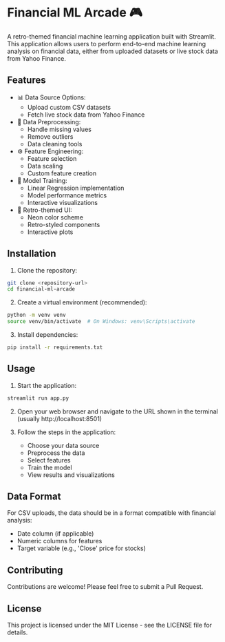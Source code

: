 # Financial ML Arcade 🎮

A retro-themed financial machine learning application built with Streamlit. This application allows users to perform end-to-end machine learning analysis on financial data, either from uploaded datasets or live stock data from Yahoo Finance.

## Features

- 📊 Data Source Options:
  - Upload custom CSV datasets
  - Fetch live stock data from Yahoo Finance
- 🧹 Data Preprocessing:
  - Handle missing values
  - Remove outliers
  - Data cleaning tools
- ⚙️ Feature Engineering:
  - Feature selection
  - Data scaling
  - Custom feature creation
- 🎯 Model Training:
  - Linear Regression implementation
  - Model performance metrics
  - Interactive visualizations
- 🎨 Retro-themed UI:
  - Neon color scheme
  - Retro-styled components
  - Interactive plots

## Installation

1. Clone the repository:
```bash
git clone <repository-url>
cd financial-ml-arcade
```

2. Create a virtual environment (recommended):
```bash
python -m venv venv
source venv/bin/activate  # On Windows: venv\Scripts\activate
```

3. Install dependencies:
```bash
pip install -r requirements.txt
```

## Usage

1. Start the application:
```bash
streamlit run app.py
```

2. Open your web browser and navigate to the URL shown in the terminal (usually http://localhost:8501)

3. Follow the steps in the application:
   - Choose your data source
   - Preprocess the data
   - Select features
   - Train the model
   - View results and visualizations

## Data Format

For CSV uploads, the data should be in a format compatible with financial analysis:
- Date column (if applicable)
- Numeric columns for features
- Target variable (e.g., 'Close' price for stocks)

## Contributing

Contributions are welcome! Please feel free to submit a Pull Request.

## License

This project is licensed under the MIT License - see the LICENSE file for details. 